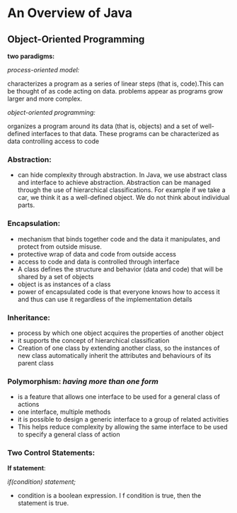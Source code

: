 # An Overview of Java

## Object-Oriented Programming

**two paradigms:**

*process-oriented model:*

   characterizes a program as a series of linear steps (that is, code).This can be thought of as code acting on data. 
   problems appear as programs grow larger and more complex.
	
*object-oriented programming:*
  
   organizes a program around its data (that is, objects) and a set of well-defined interfaces to that data. These 
   programs can be characterized as data controlling access to code
		
### Abstraction:

   - can hide complexity through abstraction. In Java, we use abstract class and interface to achieve abstraction. 
Abstraction can be managed through the use of hierarchical classifications. For example if we take a car, we think it as
a well-defined object. We do not think about individual parts.

### Encapsulation:

   - mechanism that binds together code and the data it manipulates, and protect from outside misuse.
   - protective wrap of data and code from outside access
   - access to code and data is controlled through interface
   - A class defines the structure and behavior (data and code) that will be shared by a set of objects
   - object is as instances of a class
   - power of encapsulated code is that everyone knows how to access it and thus can use it regardless of the 
   implementation details

### Inheritance:

   - process by which one object acquires the properties of another object
   - it supports the concept of hierarchical classification
   - Creation of one class by extending another class, so the instances of new class automatically inherit the attributes
    and behaviours of its parent class

### Polymorphism: *having more than one form*

   - is a feature that allows one interface to be used for a general class of actions
   - one interface, multiple methods
   - it is possible to design a generic interface to a group of related activities
   - This helps reduce complexity by allowing the same interface to be used to specify a general class of action

### Two Control Statements:

   **If statement**:
   
   *if(condition) statement;*
   
   - condition is a boolean expression. I f condition is true, then the statement is true.